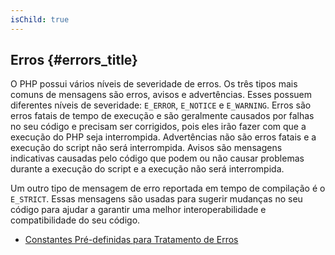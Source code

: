 ```yaml
---
isChild: true
---
```


## Erros {#errors_title}

O PHP possui vários níveis de severidade de erros. Os três tipos mais comuns de mensagens são erros, avisos e advertências. Esses possuem diferentes níveis de severidade: `E_ERROR`, `E_NOTICE` e `E_WARNING`. Erros são erros fatais de tempo de execução e são geralmente causados por falhas no seu código e precisam ser corrigidos, pois eles irão fazer com que a execução do PHP seja interrompida. Advertências não são erros fatais e a execução do script não será interrompida. Avisos são mensagens indicativas causadas pelo código que podem ou não causar problemas durante a execução do script e a execução não será interrompida.

Um outro tipo de mensagem de erro reportada em tempo de compilação é o `E_STRICT`. Essas mensagens são usadas para sugerir mudanças no seu código para ajudar a garantir uma melhor interoperabilidade e compatibilidade do seu código.

* [Constantes Pré-definidas para Tratamento de Erros](http://www.php.net/manual/en/errorfunc.constants.php)